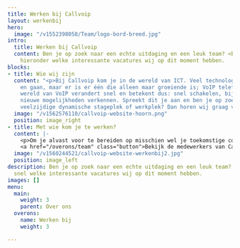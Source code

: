 ```yaml
---
title: Werken bij Callvoip
layout: werkenbij
hero:
  image: "/v1552398058/Team/logo-bord-breed.jpg"
intro:
  title: Werken bij Callvoip
  content: Ben je op zoek naar een echte uitdaging en een leuk team? <br> Bekijk dan
    hieronder welke interessante vacatures wij op dit moment hebben.
blocks:
- title: Wie wij zijn
  content: "<p>Bij Callvoip kom je in de wereld van ICT. Veel technologieën komen
    en gaan, maar er is er één die alleen maar groeiende is; VoIP telefonie!</p> \n<p>De
    wereld van VoIP verandert snel en betekent dus: snel schakelen, bijblijven en
    nieuwe mogelijkheden verkennen. Spreekt dit je aan en ben je op zoek naar een
    veelzijdige dynamische stageplek of werkplek? Dan horen wij graag van je!</p>"
  image: "/v1562576110/callvoip-website-hoorn.png"
  position: image_right
- title: Met wie kom je te werken?
  content: |-
    <p>Om je alvast voor te bereiden op misschien wel je toekomstige collega’s, hebben wij een team-pagina gemaakt. Hier vertellen wij allemaal ons verhaal, hoe zijn wij bij Callvoip terecht gekomen?</p>
    <a href="/overons/team" class="button">Bekijk de medewerkers van Callvoip hier!</a>
  image: "/v1560244521/callvoip-website-werkenbij2.jpg"
  position: image_left
description: Ben je op zoek naar een echte uitdaging en een leuk team? Bekijk dan
  snel welke interessante vacatures wij op dit moment hebben.
images: []
menu:
  main:
    weight: 3
    parent: Over ons
  overons:
    name: Werken bij
    weight: 3

---
```


